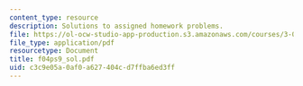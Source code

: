 ```yaml
---
content_type: resource
description: Solutions to assigned homework problems.
file: https://ol-ocw-studio-app-production.s3.amazonaws.com/courses/3-012-fundamentals-of-materials-science-fall-2005/c3c9e05a0af0a627404cd7ffba6ed3ff_f04ps9_sol.pdf
file_type: application/pdf
resourcetype: Document
title: f04ps9_sol.pdf
uid: c3c9e05a-0af0-a627-404c-d7ffba6ed3ff
---
```

